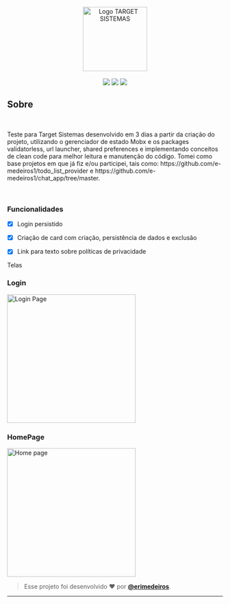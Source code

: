 <p align="center">
      <img src="https://github.com/e-medeiros1/prova_flutter/assets/73318684/216e59d9-57cf-4cdd-bb8d-0eb3fe9cb855" width="150" alt="Logo TARGET SISTEMAS"/></br></br>



<img src="https://img.shields.io/badge/dart-C.svg?style=for-the-badge&logo=dart&color=152030">
<img src="https://img.shields.io/badge/flutter-C.svg?style=for-the-badge&logo=flutter&color=0468D7"> 
<img src="https://img.shields.io/badge/Visual%20Studio%20Code-%23323330.svg?style=for-the-badge&logo=visual-studio-code&logoColor=FFFFFF&color=2F74C0">   </h2>

<h2> Sobre </h2></br>
<p >
 Teste para Target Sistemas desenvolvido em 3 dias a partir da criação do projeto, utilizando o gerenciador de estado Mobx e os packages validatorless, url launcher, shared preferences e implementando conceitos de clean code para melhor leitura e manutenção do código. 
Tomei como base projetos em que já fiz e/ou participei, tais como: https://github.com/e-medeiros1/todo_list_provider e https://github.com/e-medeiros1/chat_app/tree/master.
</p></br>  

### Funcionalidades</br>

- [x] Login persistido </br>
- [x] Criação de card com criação, persistência de dados e exclusão </br>
- [x] Link para texto sobre políticas de privacidade </br>


<p> Telas </p>   

<h3> Login </h3>  
<img src="https://github.com/e-medeiros1/prova_flutter/assets/73318684/61cf65ab-20b3-4ac7-b985-fc9affb2bbb9" width="300" alt="Login Page"/></br>   

<h3> HomePage </h3>  
<img src="https://github.com/e-medeiros1/prova_flutter/assets/73318684/ff5abbb9-1b73-475b-bcae-8634f9fed4ee" width="300" alt="Home page"/></br>   


   >Esse projeto foi desenvolvido ❤️ por **[@erimedeiros](https://www.linkedin.com/in/erimedeiros/)**.<br> 

   ---
